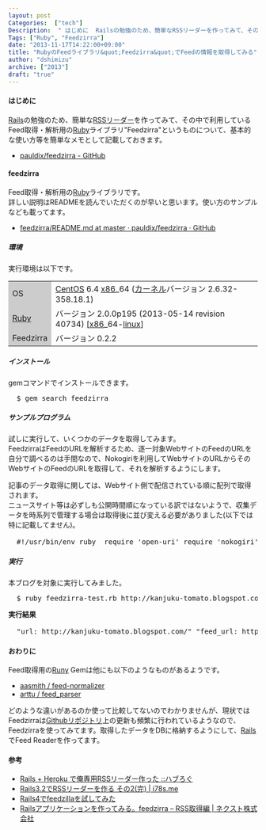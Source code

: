 ```yaml
---
layout: post
Categories:  ["tech"]
Description:  " はじめに  Railsの勉強のため、簡単なRSSリーダーを作ってみて、その中で利用しているFeed取得・解析用のRubyライブラリ\"Feedzirra\"というものについて、基本的な使い方等を簡単なメモとして記載しておきます。      p"
Tags: ["Ruby", "Feedzirra"]
date: "2013-11-17T14:22:00+09:00"
title: "RubyのFeedライブラリ&quot;Feedzirra&quot;でFeedの情報を取得してみる"
author: "dshimizu"
archive: ["2013"]
draft: "true"
---
```


<body>
<h4>はじめに</h4>
<p><a class="keyword" href="http://d.hatena.ne.jp/keyword/Rails">Rails</a>の勉強のため、簡単な<a class="keyword" href="http://d.hatena.ne.jp/keyword/RSS%A5%EA%A1%BC%A5%C0%A1%BC">RSSリーダー</a>を作ってみて、その中で利用しているFeed取得・解析用の<a class="keyword" href="http://d.hatena.ne.jp/keyword/Ruby">Ruby</a>ライブラリ"Feedzirra"というものについて、基本的な使い方等を簡単なメモとして記載しておきます。 </p>
<ul>  <li><a href="https://github.com/pauldix/feedzirra">pauldix/feedzirra - GitHub</a></li>
</ul>
<a name="more"></a><h4>feedzirra</h4>
<p>Feed取得・解析用の<a class="keyword" href="http://d.hatena.ne.jp/keyword/Ruby">Ruby</a>ライブラリです。<br>詳しい説明はREADMEを読んでいただくのが早いと思います。使い方のサンプルなども載ってます。 </p>
<ul>  <li><a href="https://github.com/pauldix/feedzirra/blob/master/README.md">feedzirra/README.md at master · pauldix/feedzirra · GitHub</a></li>
</ul> <h5>環境</h5> <p>実行環境は以下です。 </p>
<table>
<tr>  <td bgcolor="#cccccc">OS</td>  <td>
<a class="keyword" href="http://d.hatena.ne.jp/keyword/CentOS">CentOS</a> 6.4 <a class="keyword" href="http://d.hatena.ne.jp/keyword/x86">x86</a>_64 (<a class="keyword" href="http://d.hatena.ne.jp/keyword/%A5%AB%A1%BC%A5%CD%A5%EB">カーネル</a>バージョン 2.6.32-358.18.1)</td>
</tr>
<tr>  <td bgcolor="#cccccc"><a class="keyword" href="http://d.hatena.ne.jp/keyword/Ruby">Ruby</a></td>  <td>バージョン 2.0.0p195 (2013-05-14 revision 40734) [<a class="keyword" href="http://d.hatena.ne.jp/keyword/x86">x86</a>_64-<a class="keyword" href="http://d.hatena.ne.jp/keyword/linux">linux</a>]</td>
</tr>
<tr>  <td bgcolor="#cccccc">Feedzirra</td>  <td>バージョン 0.2.2</td>
</tr>
</table> <h5>インストール</h5>
<p>gemコマンドでインストールできます。 </p>
<pre class="terminal">  $ gem search feedzirra  </pre> <h5>サンプルプログラム</h5>
<p>試しに実行して、いくつかのデータを取得してみます。<br>FeedzirraはFeedのURLを解析するため、逐一対象WebサイトのFeedのURLを自分で調べるのは手間なので、Nokogiriを利用してWebサイトのURLからそのWebサイトのFeedのURLを取得して、それを解析するようにします。 </p>
<p>記事のデータ取得に関しては、Webサイト側で配信されている順に配列で取得されます。<br>ニュースサイト等は必ずしも公開時間順になっている訳ではないようで、収集データを時系列で管理する場合は取得後に並び変える必要がありました(以下では特に記載してません)。 </p>
<pre class="terminal">  #!/usr/bin/env ruby  require 'open-uri' require 'nokogiri' require 'rss' require 'feedzirra'   ### 引数で受けとったWEBサイトのURLをnokogiriで解析してFeedのURLを取得 filename = ARGV[0] doc = Nokogiri::HTML(open(filename),nil,'utf-8') doc.css('link').each do |link|    if link['type'] == 'application/rss+xml' &amp;&amp; link['rel'] == 'alternate'     href = link['href']     @feed_url = URI.join(filename, href)    elsif link['type'] == 'application/atom+xml' &amp;&amp; link['rel'] == 'alternate'     href = link['href']     @feed_url = URI.join(filename, href)    end end  ### FeedのURLをFeedzirraで取得・解析 feed = Feedzirra::Feed.fetch_and_parse "#{@feed_url}"  ### データ取得例 ### 対象サイトのURL取得 p "url: #{feed.url}" ### 対象サイトのFeed用URL取得 p "feed_url: #{feed.feed_url}" ### 対象サイトの最終更新日取得 p "last_modified: #{feed.last_modified}"  ### 全記事を取得(配列で取得される) p "ALL articles: #{feed.entries[0]}" ### 最初の記事の公開日を取得 p "The first article 'title': #{feed.entries[0].title}" ### 2番目の記事の公開日を取得 p "The second article 'published': #{feed.entries[1].published}"  </pre> <h5>実行</h5>
<p>本ブログを対象に実行してみました。 </p>
<pre class="terminal">  $ ruby feedzirra-test.rb http://kanjuku-tomato.blogspot.com  
</pre>
<p><b>実行結果</b></p>
<pre class="terminal">  "url: http://kanjuku-tomato.blogspot.com/" "feed_url: http://kanjuku-tomato.blogspot.com/feeds/posts/default?alt=rss" "last_modified: 2013-11-17 13:55:23 +0900" "ALL articles: [#＜Feedzirra::Parser::RSSEntry:0x007fb4d607c910 @entry_id=\"tag:blogger.com,1999:blog-522146242299075566.post-5854226855805152372\", @published=2013-10-05 10:51:00 UTC, @categories=[\"FreeBSD\", \"さくらのVPS\"], @title=\"FreeBSD 9.1-RELEASEをFreeBSD 9.2-RELEASEへアップグレード\", @summary=\"&lt; ...(略)... 致します。 \", @url=\"http://kanjuku-tomato.blogspot.com/2013/01/blog-post.html\", @author=\"noreply@blogger.com (dshim)\"&gt;]" "The first article 'title': FreeBSD 9.1-RELEASEをFreeBSD 9.2-RELEASEへアップグレード" "The second article 'published': 2013-09-15 08:52:00 UTC"  </pre> <h4>おわりに</h4>
<p>Feed取得用の<a class="keyword" href="http://d.hatena.ne.jp/keyword/Runy">Runy</a> Gemは他にも以下のようなものがあるようです。<br></p>
<ul>  <li><a href="https://github.com/aasmith/feed-normalizer">aasmith / feed-normalizer</a></li>  <li><a href="https://github.com/arttu/feed_parser">arttu / feed_parser</a></li>
</ul>
<p>どのような違いがあるのか使って比較してないのでわかりませんが、現状ではFeedzirraは<a class="keyword" href="http://d.hatena.ne.jp/keyword/Github">Github</a><a class="keyword" href="http://d.hatena.ne.jp/keyword/%A5%EA%A5%DD%A5%B8%A5%C8%A5%EA">リポジトリ</a>上の更新も頻繁に行われているようなので、Feedzirraを使ってみてます。取得したデータをDBに格納するようにして、<a class="keyword" href="http://d.hatena.ne.jp/keyword/Rails">Rails</a>でFeed Readerを作ってます。 </p> <h4>参考</h4>
<ul>  <li><a href="http://havelog.ayumusato.com/develop/ruby/e555-rails_on_heroku_app.html">Rails + Heroku で俺専用RSSリーダー作った ::ハブろぐ</a></li>  <li><a href="http://i78s.me/tech/rails3_tutorial06">Rails3.2でRSSリーダーを作る その2(完) | i78s.me</a></li>  <li><a href="http://bellonieta.net/2013/08/rails4%E3%81%A7feedzilla%E3%82%92%E8%A9%A6%E3%81%97%E3%81%A6%E3%81%BF%E3%81%9F/">Rails4でfeedzillaを試してみた</a></li>  <li><a href="http://www.nextsoft.jp/articles/2013/rails-application-feedzirra.html">Railsアプリケーションを作ってみる。feedzirra – RSS取得編 | ネクスト株式会社</a></li>
</ul>
</body>

<!-- more -->


